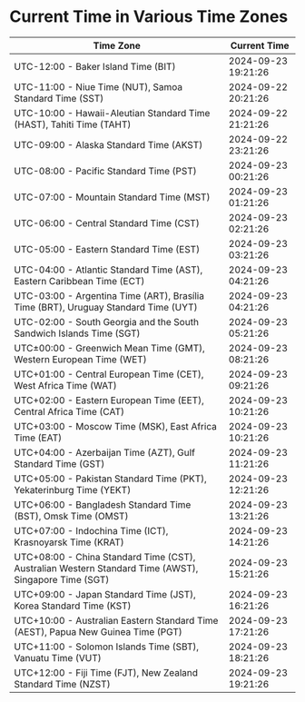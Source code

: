 # Current Time in Various Time Zones

| Time Zone | Current Time |
|-----------|--------------|
| UTC-12:00 - Baker Island Time (BIT) | 2024-09-23 19:21:26 |
| UTC-11:00 - Niue Time (NUT), Samoa Standard Time (SST) | 2024-09-22 20:21:26 |
| UTC-10:00 - Hawaii-Aleutian Standard Time (HAST), Tahiti Time (TAHT) | 2024-09-22 21:21:26 |
| UTC-09:00 - Alaska Standard Time (AKST) | 2024-09-22 23:21:26 |
| UTC-08:00 - Pacific Standard Time (PST) | 2024-09-23 00:21:26 |
| UTC-07:00 - Mountain Standard Time (MST) | 2024-09-23 01:21:26 |
| UTC-06:00 - Central Standard Time (CST) | 2024-09-23 02:21:26 |
| UTC-05:00 - Eastern Standard Time (EST) | 2024-09-23 03:21:26 |
| UTC-04:00 - Atlantic Standard Time (AST), Eastern Caribbean Time (ECT) | 2024-09-23 04:21:26 |
| UTC-03:00 - Argentina Time (ART), Brasília Time (BRT), Uruguay Standard Time (UYT) | 2024-09-23 04:21:26 |
| UTC-02:00 - South Georgia and the South Sandwich Islands Time (SGT) | 2024-09-23 05:21:26 |
| UTC±00:00 - Greenwich Mean Time (GMT), Western European Time (WET) | 2024-09-23 08:21:26 |
| UTC+01:00 - Central European Time (CET), West Africa Time (WAT) | 2024-09-23 09:21:26 |
| UTC+02:00 - Eastern European Time (EET), Central Africa Time (CAT) | 2024-09-23 10:21:26 |
| UTC+03:00 - Moscow Time (MSK), East Africa Time (EAT) | 2024-09-23 10:21:26 |
| UTC+04:00 - Azerbaijan Time (AZT), Gulf Standard Time (GST) | 2024-09-23 11:21:26 |
| UTC+05:00 - Pakistan Standard Time (PKT), Yekaterinburg Time (YEKT) | 2024-09-23 12:21:26 |
| UTC+06:00 - Bangladesh Standard Time (BST), Omsk Time (OMST) | 2024-09-23 13:21:26 |
| UTC+07:00 - Indochina Time (ICT), Krasnoyarsk Time (KRAT) | 2024-09-23 14:21:26 |
| UTC+08:00 - China Standard Time (CST), Australian Western Standard Time (AWST), Singapore Time (SGT) | 2024-09-23 15:21:26 |
| UTC+09:00 - Japan Standard Time (JST), Korea Standard Time (KST) | 2024-09-23 16:21:26 |
| UTC+10:00 - Australian Eastern Standard Time (AEST), Papua New Guinea Time (PGT) | 2024-09-23 17:21:26 |
| UTC+11:00 - Solomon Islands Time (SBT), Vanuatu Time (VUT) | 2024-09-23 18:21:26 |
| UTC+12:00 - Fiji Time (FJT), New Zealand Standard Time (NZST) | 2024-09-23 19:21:26 |
